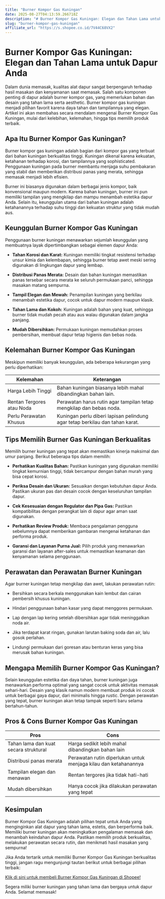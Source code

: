 ```yaml
---
title: "Burner Kompor Gas Kuningan"
date: 2025-08-27T04:13:59.266718Z
description: "# Burner Kompor Gas Kuningan: Elegan dan Tahan Lama untuk Dapur Anda..."
slug: "burner-kompor-gas-kuningan"
affiliate_url: "https://s.shopee.co.id/7V44C68VX2"
---
```

# Burner Kompor Gas Kuningan: Elegan dan Tahan Lama untuk Dapur Anda

Dalam dunia memasak, kualitas alat dapur sangat berpengaruh terhadap hasil masakan dan kenyamanan saat memasak. Salah satu komponen penting di dapur adalah burner kompor gas, yang memerlukan bahan dan desain yang tahan lama serta aesthetic. Burner kompor gas kuningan menjadi pilihan favorit karena daya tahan dan tampilannya yang elegan. Artikel ini akan membahas secara mendalam mengenai Burner Kompor Gas Kuningan, mulai dari kelebihan, kelemahan, hingga tips memilih produk terbaik.

## Apa Itu Burner Kompor Gas Kuningan?

Burner kompor gas kuningan adalah bagian dari kompor gas yang terbuat dari bahan kuningan berkualitas tinggi. Kuningan dikenal karena kekuatan, ketahanan terhadap korosi, dan tampilannya yang sophisticated. Penggunaan kuningan pada burner membantu menjaga suhu pembakaran yang stabil dan memberikan distribusi panas yang merata, sehingga memasak menjadi lebih efisien.

Burner ini biasanya digunakan dalam berbagai jenis kompor, baik konvensional maupun modern. Karena bahan kuningan, burner ini pun memiliki tampilan yang mengkilap dan mampu menambah estetika dapur Anda. Selain itu, keunggulan utama dari bahan kuningan adalah ketahanannya terhadap suhu tinggi dan kekuatan struktur yang tidak mudah aus.

## Keunggulan Burner Kompor Gas Kuningan

Penggunaan burner kuningan menawarkan sejumlah keunggulan yang membuatnya layak dipertimbangkan sebagai elemen dapur Anda:

- **Tahan Korosi dan Karat:** Kuningan memiliki tingkat resistensi terhadap unsur kimia dan kelembapan, sehingga burner tetap awet meski sering digunakan di lingkungan dapur yang lembap.

- **Distribusi Panas Merata:** Desain dan bahan kuningan memastikan panas tersebar secara merata ke seluruh permukaan panci, sehingga masakan matang sempurna.

- **Tampil Elegan dan Mewah:** Penampilan kuningan yang berkilau menambah estetika dapur, cocok untuk dapur modern maupun klasik.

- **Tahan Lama dan Kokoh:** Kuningan adalah bahan yang kuat, sehingga burner tidak mudah pecah atau aus walau digunakan dalam jangka panjang.

- **Mudah Dibersihkan:** Permukaan kuningan memudahkan proses pembersihan, membuat dapur tetap higienis dan bebas noda.

## Kelemahan Burner Kompor Gas Kuningan

Meskipun memiliki banyak keunggulan, ada beberapa kekurangan yang perlu diperhatikan:

| Kelemahan                          | Keterangan                                                      |
|------------------------------------|------------------------------------------------------------------|
| Harga Lebih Tinggi               | Bahan kuningan biasanya lebih mahal dibandingkan bahan lain.     |
| Rentan Tergores atau Noda        | Perawatan harus rutin agar tampilan tetap mengkilap dan bebas noda. |
| Perlu Perawatan Khusus           | Kuningan perlu diberi lapisan pelindung agar tetap berkilau dan tahan karat. |

## Tips Memilih Burner Gas Kuningan Berkualitas

Memilih burner kuningan yang tepat akan memastikan kinerja maksimal dan umur panjang. Berikut beberapa tips dalam memilih:

- **Perhatikan Kualitas Bahan:** Pastikan kuningan yang digunakan memiliki tingkat kemurnian tinggi, tidak bercampur dengan bahan murah yang bisa cepat korosi.

- **Periksa Desain dan Ukuran:** Sesuaikan dengan kebutuhan dapur Anda. Pastikan ukuran pas dan desain cocok dengan keseluruhan tampilan dapur.

- **Cek Kesesuaian dengan Regulator dan Pipa Gas:** Pastikan kompatibilitas dengan perangkat lain di dapur agar aman saat digunakan.

- **Perhatikan Review Produk:** Membaca pengalaman pengguna sebelumnya dapat memberikan gambaran mengenai ketahanan dan performa produk.

- **Garansi dan Layanan Purna Jual:** Pilih produk yang menawarkan garansi dan layanan after-sales untuk memastikan keamanan dan kenyamanan selama penggunaan.

## Perawatan dan Perawatan Burner Kuningan

Agar burner kuningan tetap mengkilap dan awet, lakukan perawatan rutin:

- Bersihkan secara berkala menggunakan kain lembut dan cairan pembersih khusus kuningan.

- Hindari penggunaan bahan kasar yang dapat menggores permukaan.

- Lap dengan lap kering setelah dibersihkan agar tidak meninggalkan noda air.

- Jika terdapat karat ringan, gunakan larutan baking soda dan air, lalu gosok perlahan.

- Lindungi permukaan dari goresan atau benturan keras yang bisa merusak bahan kuningan.

## Mengapa Memilih Burner Kompor Gas Kuningan?

Selain keunggulan estetika dan daya tahan, burner kuningan juga menawarkan performa optimal yang sangat cocok untuk aktivitas memasak sehari-hari. Desain yang klasik namun modern membuat produk ini cocok untuk berbagai gaya dapur, dari minimalis hingga rustic. Dengan perawatan yang tepat, burner kuningan akan tetap tampak seperti baru selama bertahun-tahun.

## Pros & Cons Burner Kompor Gas Kuningan

| **Pros** | **Cons** |
|---|---|
| Tahan lama dan kuat secara struktural | Harga sedikit lebih mahal dibandingkan bahan lain |
| Distribusi panas merata | Perawatan rutin diperlukan untuk menjaga kilau dan ketahanannya |
| Tampilan elegan dan menawan | Rentan tergores jika tidak hati-hati |
| Mudah dibersihkan | Hanya cocok jika dilakukan perawatan yang tepat |

## Kesimpulan

Burner Kompor Gas Kuningan adalah pilihan tepat untuk Anda yang menginginkan alat dapur yang tahan lama, estetis, dan berperforma baik. Memiliki burner kuningan akan meningkatkan pengalaman memasak dan menambah keindahan dapur Anda. Pastikan memilih produk berkualitas, melakukan perawatan secara rutin, dan menikmati hasil masakan yang sempurna!

Jika Anda tertarik untuk memiliki Burner Kompor Gas Kuningan berkualitas tinggi, jangan ragu mengunjungi tautan berikut untuk berbagai pilihan terbaik:  

[Klik di sini untuk membeli Burner Kompor Gas Kuningan di Shopee!](https://s.shopee.co.id/7V44C68VX2)  

Segera miliki burner kuningan yang tahan lama dan bergaya untuk dapur Anda. Selamat memasak!